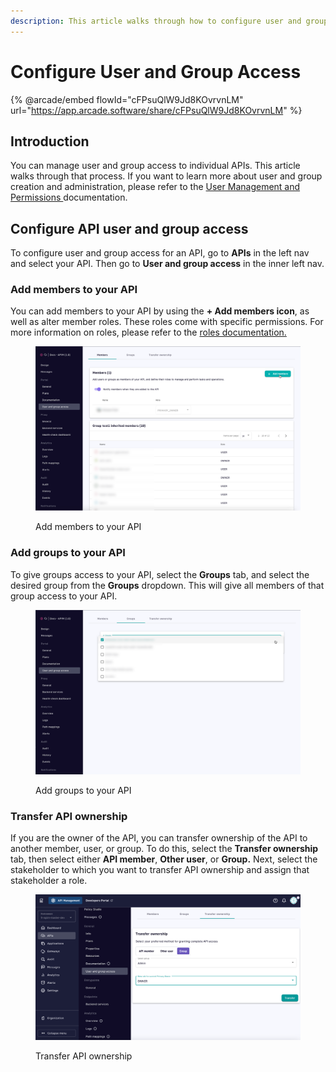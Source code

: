 ```yaml
---
description: This article walks through how to configure user and group access to your APIs
---
```


# Configure User and Group Access

{% @arcade/embed flowId="cFPsuQlW9Jd8KOvrvnLM" url="https://app.arcade.software/share/cFPsuQlW9Jd8KOvrvnLM" %}

## Introduction

You can manage user and group access to individual APIs. This article walks through that process. If you want to learn more about user and group creation and administration, please refer to the [User Management and Permissions ](../../administration/user-management-and-permissions.md)documentation.

## Configure API user and group access

To configure user and group access for an API, go to **APIs** in the left nav and select your API. Then go to **User and group access** in the inner left nav.

### Add members to your API

You can add members to your API by using the **+ Add members icon**, as well as alter member roles. These roles come with specific permissions. For more information on roles, please refer to the [roles documentation.](../../administration/user-management-and-permissions.md#roles)

<figure><img src="../../../.gitbook/assets/image (41).png" alt=""><figcaption><p>Add members to your API</p></figcaption></figure>

### Add groups to your API

To give groups access to your API, select the **Groups** tab, and select the desired group from the **Groups** dropdown. This will give all members of that group access to your API.

<figure><img src="../../../.gitbook/assets/Add groups.png" alt=""><figcaption><p>Add groups to your API</p></figcaption></figure>

### Transfer API ownership

If you are the owner of the API, you can transfer ownership of the API to another member, user, or group. To do this, select the **Transfer ownership** tab, then select either **API member**, **Other user**, or **Group.** Next, select the stakeholder to which you want to transfer API ownership and assign that stakeholder a role.

<figure><img src="../../../.gitbook/assets/transfer ownership.png" alt=""><figcaption><p>Transfer API ownership</p></figcaption></figure>
